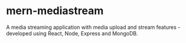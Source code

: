 # mern-mediastream
A media streaming application with media upload and stream features - developed using React, Node, Express and MongoDB.
